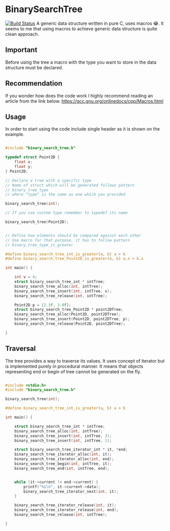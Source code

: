 # BinarySearchTree
[![Build Status](https://travis-ci.org/mateuszstompor/BinarySearchTree.svg?branch=master)](https://travis-ci.org/mateuszstompor/BinarySearchTree)
A generic data structure written in pure C, uses macros 😂.
It seems to me that using macros to achieve generic data structure is quite clean approach.

## Important
Before using the tree a macro with the type you want to store in the data structure must be declared.

## Recommendation
If you wonder how does the code work I highly recommend reading an article from the link below.
https://gcc.gnu.org/onlinedocs/cpp/Macros.html

## Usage
In order to start using the code include single header as it is shown on the example.

```c

#include "binary_search_tree.h"

typedef struct Point2D {
    float x;
    float y;
} Point2D;

// Declare a tree with a specific type
// Name of struct which will be generated follows pattern
// binary_tree_type
// where "type" is the same as one which you provided

binary_search_tree(int);

// If you use custom type remember to typedef its name

binary_search_tree(Point2D);


// Define how elements should be compared against each other
// Use macro for that purpose, it has to follow pattern
// binary_tree_type_is_greater

#define binary_search_tree_int_is_greater(a, b) a > b
#define binary_search_tree_Point2D_is_greater(a, b) a.x > b.x

int main() {

    int v = 4;
    struct binary_search_tree_int * intTree;
    binary_search_tree_alloc(int, intTree);
    binary_search_tree_insert(int, intTree, v);
    binary_search_tree_release(int, intTree);

    Point2D p = {2.3f, 3.0f};
    struct binary_search_tree_Point2D * point2DTree;
    binary_search_tree_alloc(Point2D, point2DTree);
    binary_search_tree_insert(Point2D, point2DTree, p);
    binary_search_tree_release(Point2D, point2DTree);

}

```

## Traversal
The tree provides a way to traverse its values.
It uses concept of iterator but is implemented purely in procedural manner.
It means that objects representing end or begin of tree cannot be generated on the fly.

```c

#include <stdio.h>
#include "binary_search_tree.h"

binary_search_tree(int);

#define binary_search_tree_int_is_greater(a, b) a > b

int main() {

    struct binary_search_tree_int * intTree;
    binary_search_tree_alloc(int, intTree);
    binary_search_tree_insert(int, intTree, 2);
    binary_search_tree_insert(int, intTree, 1);

    struct binary_search_tree_iterator_int * it, *end;
    binary_search_tree_iterator_alloc(int, it);
    binary_search_tree_iterator_alloc(int, end);
    binary_search_tree_begin(int, intTree, it);
    binary_search_tree_end(int, intTree, end);


    while (it->current != end->current) {
        printf("%i\n", it->current->data);
        binary_search_tree_iterator_next(int, it);
    }

    binary_search_tree_iterator_release(int, it);
    binary_search_tree_iterator_release(int, end);
    binary_search_tree_release(int, intTree);

}


```

